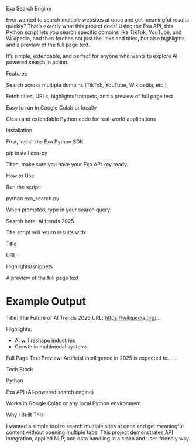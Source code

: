 Exa Search Engine

Ever wanted to search multiple websites at once and get meaningful results quickly? That’s exactly what this project does! Using the Exa API, this Python script lets you search specific domains like TikTok, YouTube, and Wikipedia, and then fetches not just the links and titles, but also highlights and a preview of the full page text.

It’s simple, extendable, and perfect for anyone who wants to explore AI-powered search in action.

Features

Search across multiple domains (TikTok, YouTube, Wikipedia, etc.)

Fetch titles, URLs, highlights/snippets, and a preview of full page text

Easy to run in Google Colab or locally

Clean and extendable Python code for real-world applications

Installation

First, install the Exa Python SDK:

pip install exa-py


Then, make sure you have your Exa API key ready.

How to Use

Run the script:

python exa_search.py


When prompted, type in your search query:

Search here: AI trends 2025


The script will return results with:

Title

URL

Highlights/snippets

A preview of the full page text

Example Output
================================================================================
Title: The Future of AI Trends 2025
URL: https://wikipedia.org/...

Highlights:
- AI will reshape industries
- Growth in multimodal systems

Full Page Text Preview:
Artificial intelligence in 2025 is expected to...
...

Tech Stack

Python

Exa API (AI-powered search engine)

Works in Google Colab or any local Python environment

Why I Built This

I wanted a simple tool to search multiple sites at once and get meaningful content without opening multiple tabs. This project demonstrates API integration, applied NLP, and data handling in a clean and user-friendly way.
